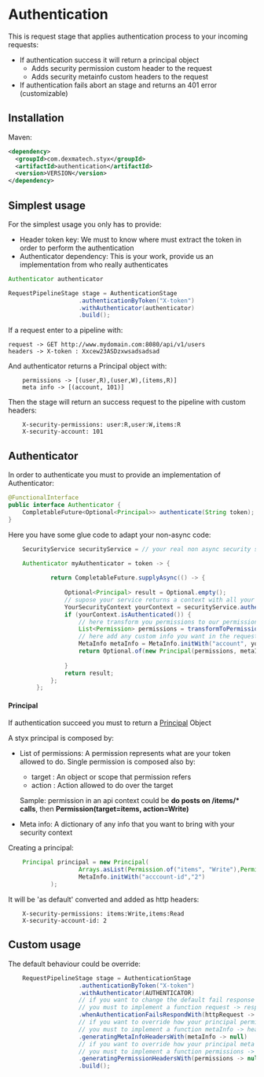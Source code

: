 # Authentication

This is request stage that applies authentication process to your incoming requests:

- If authentication success it will return a principal object
    - Adds security permission custom header to the request
    - Adds security metainfo custom headers to the request
- If authentication fails abort an stage and returns an 401 error (customizable)
       

## Installation

Maven:
```xml
<dependency>
  <groupId>com.dexmatech.styx</groupId>
  <artifactId>authentication</artifactId>
  <version>VERSION</version>
</dependency>

```
## Simplest usage

For the simplest usage you only has to provide:

- Header token key: We must to know where must extract the token in order to perform the authentication
- Authenticator dependency: This is your work, provide us an implementation from who really authenticates

```java
Authenticator authenticator 

RequestPipelineStage stage = AuthenticationStage
                    .authenticationByToken("X-token")
                    .withAuthenticator(authenticator)
                    .build();

```

If a request enter to a pipeline with:

    request -> GET http://www.mydomain.com:8080/api/v1/users
    headers -> X-token : Xxcew23ASDzxwsadsadsad
    
And authenticator returns a Principal object with:
 
        permissions -> [(user,R),(user,W),(items,R)]
        meta info -> [(account, 101)]
   
Then the stage will return an success request to the pipeline with custom headers:

        X-security-permissions: user:R,user:W,items:R
        X-security-account: 101


## Authenticator

In order to authenticate you must to provide an implementation of Authenticator:
```java
@FunctionalInterface
public interface Authenticator {
	CompletableFuture<Optional<Principal>> authenticate(String token);
}
```

Here you have some glue code to adapt your non-async code:

```java
    SecurityService securityService = // your real non async security service 

	Authenticator myAuthenticator = token -> {
    
    		return CompletableFuture.supplyAsync(() -> {
    
    			Optional<Principal> result = Optional.empty();
    			// supose your service returns a context with all your authentication info
    			YourSecurityContext yourContext = securityService.authenticate(token);
    			if (yourContext.isAuthenticated()) {
    				// here transform you permissions to our permissions (if not empty)
    				List<Permission> permissions = transformToPermissions(yourContext.getMyPermissions());
    				// here add any custom info you want in the request as headers
    				MetaInfo metaInfo = MetaInfo.initWith("account", yourContext.getAccountId());
    				return Optional.of(new Principal(permissions, metaInfo));
    
    			}
    			return result;
    		};
    	};
```

#### Principal

If authentication succeed you must to return a [Principal](https://en.wikipedia.org/wiki/Principal_(computer_security)) Object

A styx principal is composed by:

- List of permissions: A permission represents what are your token allowed to do. Single permission is composed also by:
    - target : An object or scope that permission refers 
    - action : Action allowed to do over the target
    
    Sample: permission in an api context could be **do posts on /items/\* calls**, then **Permission(target=items, action=Write)**
    
- Meta info: A dictionary of any info that you want to bring with your security context
    
Creating a principal:

```java
    Principal principal = new Principal(
    				Arrays.asList(Permission.of("items", "Write"),Permission.of("items", "Read")),
    				MetaInfo.initWith("acccount-id","2")
    		);
```

It will be 'as default' converted and added as http headers:

        X-security-permissions: items:Write,items:Read
        X-security-account-id: 2


## Custom usage

The default behaviour could be override:
```java
    RequestPipelineStage stage = AuthenticationStage
    				.authenticationByToken("X-token")
    				.withAuthenticator(AUTHENTICATOR)
    				// if you want to change the default fail response 
    				// you must to implement a function request -> response
    				.whenAuthenticationFailsRespondWith(httpRequest -> null)
    				// if you want to override how your principal permission and transformed to a headers
    				// you must to implement a function metaInfo -> headers
    				.generatingMetaInfoHeadersWith(metaInfo -> null)
    				// if you want to override how your principal meta info and transformed to a headers
    				// you must to implement a function permissions -> headers
    				.generatingPermissionHeadersWith(permissions -> null)
    				.build();
```
